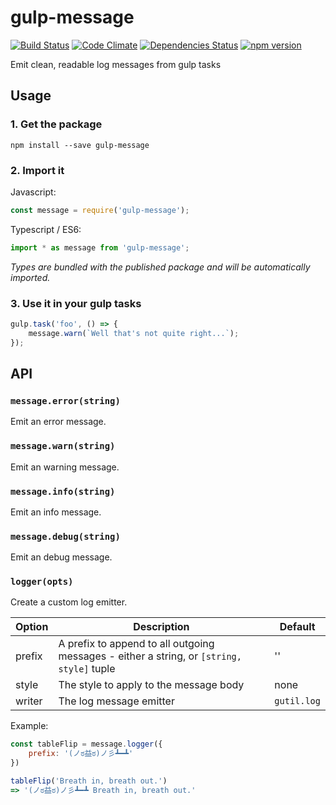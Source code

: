 # gulp-message

[![Build Status](https://travis-ci.org/acaprojects/skype-native.svg?branch=master)](https://travis-ci.org/acaprojects/gulp-message)
[![Code Climate](https://codeclimate.com/github/acaprojects/gulp-message/badges/gpa.svg)](https://codeclimate.com/github/acaprojects/gulp-message)
[![Dependencies Status](https://david-dm.org/acaprojects/gulp-message/status.svg)](https://david-dm.org/acaprojects/gulp-message)
[![npm version](https://badge.fury.io/js/gulp-message.svg)](https://badge.fury.io/js/gulp-message)

Emit clean, readable log messages from gulp tasks

## Usage

### 1. Get the package

    npm install --save gulp-message

### 2. Import it

Javascript:
```javascript
const message = require('gulp-message');
```

Typescript / ES6:
```typescript
import * as message from 'gulp-message';
```
*Types are bundled with the published package and will be automatically imported.*

### 3. Use it in your gulp tasks

```javascript
gulp.task('foo', () => {
    message.warn(`Well that's not quite right...`);
});
```


## API

### `message.error(string)`

Emit an error message.

### `message.warn(string)`

Emit an warning message.

### `message.info(string)`

Emit an info message.

### `message.debug(string)`

Emit an debug message.

### `logger(opts)`

Create a custom log emitter.

Option  | Description                                       | Default
------- | ------------------------------------------------- | ---------
prefix  | A prefix to append to all outgoing messages - either a string, or `[string, style]` tuple    | ''
style   | The style to apply to the message body            | none
writer  | The log message emitter                           | `gutil.log`

Example:
```javascript
const tableFlip = message.logger({
    prefix: '(ノಠ益ಠ)ノ彡┻━┻'
})

tableFlip('Breath in, breath out.')
=> '(ノಠ益ಠ)ノ彡┻━┻ Breath in, breath out.'
```
